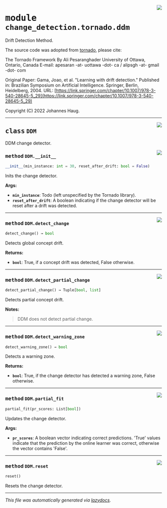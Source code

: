 <!-- markdownlint-disable -->

<a href="https://github.com/haugjo/float/tree/main/float/change_detection/tornado/ddm.py#L0"><img align="right" style="float:right;" src="https://img.shields.io/badge/-source-cccccc?style=flat-square"></a>

# <kbd>module</kbd> `change_detection.tornado.ddm`
Drift Detection Method. 

The source code was adopted from [tornado](https://github.com/alipsgh/tornado), please cite: 

The Tornado Framework By Ali Pesaranghader University of Ottawa, Ontario, Canada E-mail: apesaran -at- uottawa -dot- ca / alipsgh -at- gmail -dot- com 

Original Paper: Gama, Joao, et al. "Learning with drift detection." Published in: Brazilian Symposium on Artificial Intelligence. Springer, Berlin, Heidelberg, 2004. URL: [https://link.springer.com/chapter/10.1007/978-3-540-28645-5_29](https://link.springer.com/chapter/10.1007/978-3-540-28645-5_29) 

Copyright (C) 2022 Johannes Haug. 



---

<a href="https://github.com/haugjo/float/tree/main/float/change_detection/tornado/ddm.py#L22"><img align="right" style="float:right;" src="https://img.shields.io/badge/-source-cccccc?style=flat-square"></a>

## <kbd>class</kbd> `DDM`
DDM change detector. 

<a href="https://github.com/haugjo/float/tree/main/float/change_detection/tornado/ddm.py#L24"><img align="right" style="float:right;" src="https://img.shields.io/badge/-source-cccccc?style=flat-square"></a>

### <kbd>method</kbd> `DDM.__init__`

```python
__init__(min_instance: int = 30, reset_after_drift: bool = False)
```

Inits the change detector. 



**Args:**
 
 - <b>`min_instance`</b>:  Todo (left unspecified by the Tornado library). 
 - <b>`reset_after_drift`</b>:  A boolean indicating if the change detector will be reset after a drift was detected. 




---

<a href="https://github.com/haugjo/float/tree/main/float/change_detection/tornado/ddm.py#L88"><img align="right" style="float:right;" src="https://img.shields.io/badge/-source-cccccc?style=flat-square"></a>

### <kbd>method</kbd> `DDM.detect_change`

```python
detect_change() → bool
```

Detects global concept drift. 



**Returns:**
 
 - <b>`bool`</b>:  True, if a concept drift was detected, False otherwise. 

---

<a href="https://github.com/haugjo/float/tree/main/float/change_detection/tornado/ddm.py#L96"><img align="right" style="float:right;" src="https://img.shields.io/badge/-source-cccccc?style=flat-square"></a>

### <kbd>method</kbd> `DDM.detect_partial_change`

```python
detect_partial_change() → Tuple[bool, list]
```

Detects partial concept drift. 



**Notes:**

> DDM does not detect partial change. 

---

<a href="https://github.com/haugjo/float/tree/main/float/change_detection/tornado/ddm.py#L104"><img align="right" style="float:right;" src="https://img.shields.io/badge/-source-cccccc?style=flat-square"></a>

### <kbd>method</kbd> `DDM.detect_warning_zone`

```python
detect_warning_zone() → bool
```

Detects a warning zone. 



**Returns:**
 
 - <b>`bool`</b>:  True, if the change detector has detected a warning zone, False otherwise. 

---

<a href="https://github.com/haugjo/float/tree/main/float/change_detection/tornado/ddm.py#L50"><img align="right" style="float:right;" src="https://img.shields.io/badge/-source-cccccc?style=flat-square"></a>

### <kbd>method</kbd> `DDM.partial_fit`

```python
partial_fit(pr_scores: List[bool])
```

Updates the change detector. 



**Args:**

- <b>`pr_scores`</b>: A boolean vector indicating correct predictions. 'True' values indicate that the prediction by the  online learner was correct, otherwise the vector contains 'False'.

---

<a href="https://github.com/haugjo/float/tree/main/float/change_detection/tornado/ddm.py#L42"><img align="right" style="float:right;" src="https://img.shields.io/badge/-source-cccccc?style=flat-square"></a>

### <kbd>method</kbd> `DDM.reset`

```python
reset()
```

Resets the change detector. 




---

_This file was automatically generated via [lazydocs](https://github.com/ml-tooling/lazydocs)._

